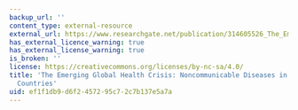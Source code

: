 ```yaml
---
backup_url: ''
content_type: external-resource
external_url: https://www.researchgate.net/publication/314605526_The_Emerging_Global_Health_Crisis_Noncommunicable_Diseases_in_Low-_and_Middle-Income_Countries
has_external_licence_warning: true
has_external_license_warning: true
is_broken: ''
license: https://creativecommons.org/licenses/by-nc-sa/4.0/
title: 'The Emerging Global Health Crisis: Noncommunicable Diseases in Low- and Middle-Income
  Countries'
uid: ef1f1db9-d6f2-4572-95c7-2c7b137e5a7a
---
```

